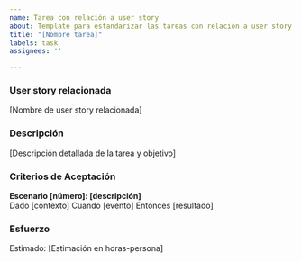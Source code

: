 ```yaml
---
name: Tarea con relación a user story
about: Template para estandarizar las tareas con relación a user story
title: "[Nombre tarea]"
labels: task
assignees: ''

---
```


### User story relacionada
[Nombre de user story relacionada]

### Descripción
[Descripción detallada de la tarea y objetivo]

### Criterios de Aceptación

**Escenario [número]: [descripción]**  
Dado [contexto]
Cuando [evento]
Entonces [resultado]

### Esfuerzo
Estimado: [Estimación en horas-persona]
